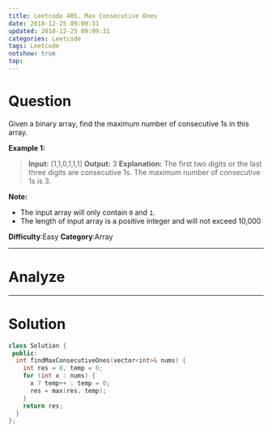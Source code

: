 ```yaml
---
title: Leetcode 485. Max Consecutive Ones
date: 2018-12-25 09:09:31
updated: 2018-12-25 09:09:31
categories: Leetcode
tags: Leetcode
notshow: true
top:
---
```


# Question

Given a binary array, find the maximum number of consecutive 1s in this array.

**Example 1:**  

> **Input:** [1,1,0,1,1,1]
> **Output:** 3
> **Explanation:** The first two digits or the last three digits are consecutive 1s. The maximum number of consecutive 1s is 3.

**Note:**

- The input array will only contain  `0`  and  `1`.
- The length of input array is a positive integer and will not exceed 10,000

**Difficulty**:Easy
**Category**:Array

<!-- more -->

------------

# Analyze

------------

# Solution

```cpp
class Solution {
 public:
  int findMaxConsecutiveOnes(vector<int>& nums) {
    int res = 0, temp = 0;
    for (int x : nums) {
      x ? temp++ : temp = 0;
      res = max(res, temp);
    }
    return res;
  }
};
```
